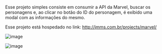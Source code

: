 Esse projeto simples consiste em consumir a API da Marvel, buscar os personagens e, ao clicar no botão do ID do personagem, é exibido uma modal com as informações do mesmo.

Esse projeto está hospedado no link: http://jmms.com.br/projects/marvel/ 

![image](image_2.png)

![image](image_3.png)

